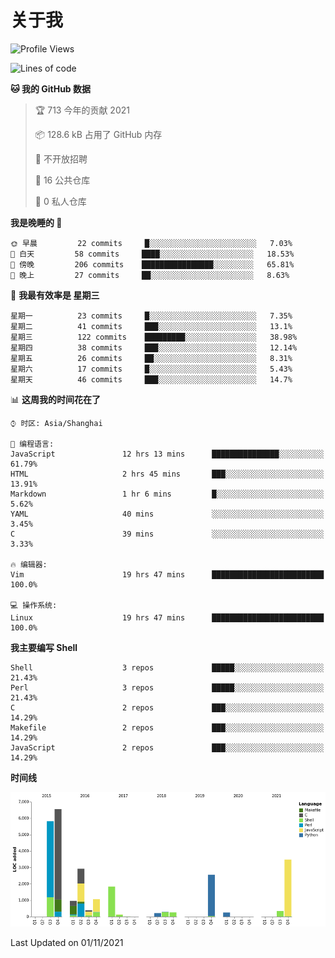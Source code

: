 # 关于我

<!--START_SECTION:waka-->
![Profile Views](http://img.shields.io/badge/%E4%B8%AA%E4%BA%BA%E5%B0%81%E9%9D%A2%E8%A7%82%E7%9C%8B%E6%AC%A1%E6%95%B0-99-blue)

![Lines of code](https://img.shields.io/badge/%E4%BB%8E%E3%80%8C%E4%BD%A0%E5%A5%BD%E4%B8%96%E7%95%8C%E3%80%8D%E6%88%91%E5%B7%B2%E7%BB%8F%E5%86%99%E4%BA%86-27128%20%E8%A1%8C%E4%BB%A3%E7%A0%81-blue)

**🐱 我的 GitHub 数据** 

> 🏆 713 今年的贡献 2021
 > 
> 📦 128.6 kB 占用了 GitHub 内存 
 > 
> 🚫 不开放招聘
 > 
> 📜 16 公共仓库 
 > 
> 🔑 0 私人仓库  
 > 
**我是晚睡的 🦉** 

```text
🌞 早晨         22 commits     █░░░░░░░░░░░░░░░░░░░░░░░░   7.03% 
🌆 白天         58 commits     ████░░░░░░░░░░░░░░░░░░░░░   18.53% 
🌃 傍晚         206 commits    ████████████████░░░░░░░░░   65.81% 
🌙 晚上         27 commits     ██░░░░░░░░░░░░░░░░░░░░░░░   8.63%

```
📅 **我最有效率是 星期三** 

```text
星期一          23 commits     █░░░░░░░░░░░░░░░░░░░░░░░░   7.35% 
星期二          41 commits     ███░░░░░░░░░░░░░░░░░░░░░░   13.1% 
星期三          122 commits    █████████░░░░░░░░░░░░░░░░   38.98% 
星期四          38 commits     ███░░░░░░░░░░░░░░░░░░░░░░   12.14% 
星期五          26 commits     ██░░░░░░░░░░░░░░░░░░░░░░░   8.31% 
星期六          17 commits     █░░░░░░░░░░░░░░░░░░░░░░░░   5.43% 
星期天          46 commits     ███░░░░░░░░░░░░░░░░░░░░░░   14.7%

```


📊 **这周我的时间花在了** 

```text
⌚︎ 时区: Asia/Shanghai

💬 编程语言: 
JavaScript               12 hrs 13 mins      ███████████████░░░░░░░░░░   61.79% 
HTML                     2 hrs 45 mins       ███░░░░░░░░░░░░░░░░░░░░░░   13.91% 
Markdown                 1 hr 6 mins         █░░░░░░░░░░░░░░░░░░░░░░░░   5.62% 
YAML                     40 mins             ░░░░░░░░░░░░░░░░░░░░░░░░░   3.45% 
C                        39 mins             ░░░░░░░░░░░░░░░░░░░░░░░░░   3.33%

🔥 编辑器: 
Vim                      19 hrs 47 mins      █████████████████████████   100.0%

💻 操作系统: 
Linux                    19 hrs 47 mins      █████████████████████████   100.0%

```

**我主要编写 Shell** 

```text
Shell                    3 repos             █████░░░░░░░░░░░░░░░░░░░░   21.43% 
Perl                     3 repos             █████░░░░░░░░░░░░░░░░░░░░   21.43% 
C                        2 repos             ███░░░░░░░░░░░░░░░░░░░░░░   14.29% 
Makefile                 2 repos             ███░░░░░░░░░░░░░░░░░░░░░░   14.29% 
JavaScript               2 repos             ███░░░░░░░░░░░░░░░░░░░░░░   14.29%

```


**时间线**

![Chart not found](https://raw.githubusercontent.com/Arondight/Arondight/master/charts/bar_graph.png) 


 Last Updated on 01/11/2021
<!--END_SECTION:waka-->
